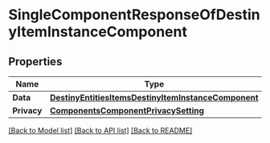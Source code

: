 # SingleComponentResponseOfDestinyItemInstanceComponent

## Properties
Name | Type | Description | Notes
------------ | ------------- | ------------- | -------------
**Data** | [**DestinyEntitiesItemsDestinyItemInstanceComponent**](Destiny.Entities.Items.DestinyItemInstanceComponent.md) |  | [optional] 
**Privacy** | [**ComponentsComponentPrivacySetting**](Components.ComponentPrivacySetting.md) |  | [optional] 

[[Back to Model list]](../README.md#documentation-for-models) [[Back to API list]](../README.md#documentation-for-api-endpoints) [[Back to README]](../README.md)


